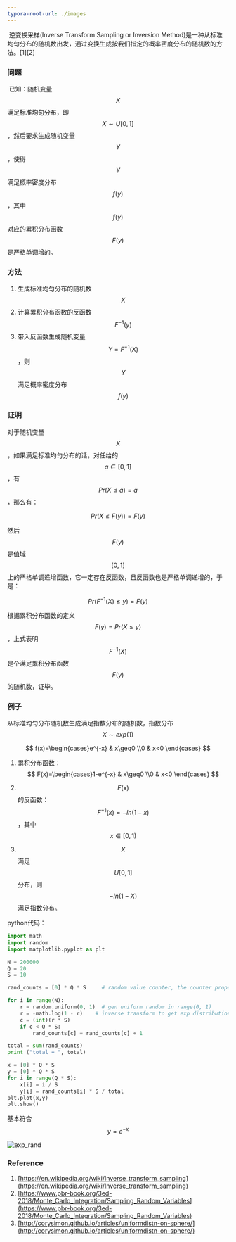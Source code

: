 ```yaml
---
typora-root-url: ./images
---
```

​		逆变换采样(Inverse Transform Sampling or Inversion Method)是一种从标准均匀分布的随机数出发，通过变换生成按我们指定的概率密度分布的随机数的方法。[1][2]

### 问题

​	    已知：随机变量$$X$$满足标准均匀分布，即$$X\sim U[0,1]$$，然后要求生成随机变量$$Y$$，使得$$Y$$满足概率密度分布$$f(y)$$，其中$$f(y)$$对应的累积分布函数$$F(y)$$是严格单调增的。

### 方法

1. 生成标准均匀分布的随机数$$X$$
3. 计算累积分布函数的反函数$$F^{-1}(y)$$
4. 带入反函数生成随机变量$$Y=F^{-1}(X)$$，则$$Y$$满足概率密度分布$$f(y)$$ 

### 证明

对于随机变量$$X$$，如果满足标准均匀分布的话，对任给的$$a\in[0, 1]$$，有$$Pr(X≤a)=a$$，那么有：

$$
Pr(X≤F(y))=F(y)
$$

然后$$F(y)$$是值域$$[0,1]$$上的严格单调递增函数，它一定存在反函数，且反函数也是严格单调递增的，于是：

$$
Pr(F^{-1}(X)≤y)=F(y)
$$

根据累积分布函数的定义$$F(y) = Pr(X≤y)$$，上式表明$$F^{-1}(X)$$是个满足累积分布函数$$F(y)$$的随机数，证毕。



### 例子

从标准均匀分布随机数生成满足指数分布的随机数，指数分布 $$X\sim exp(1)$$

$$
f(x)=\begin{cases}e^{-x} & x\geq0 \\0 & x<0 \end{cases}
$$

1. 累积分布函数：
   $$
   F(x)=\begin{cases}1-e^{-x} & x\geq0 \\0 & x<0 \end{cases}
   $$

2. $$F(x)$$的反函数：$$F^{-1}(x)=-ln(1-x)$$，其中$$x\in[0,1)$$
3. $$X$$满足$$U[0,1]$$分布，则$$-ln(1-X)$$满足指数分布。

python代码：
```python
import math
import random
import matplotlib.pyplot as plt

N = 200000
Q = 20
S = 10

rand_counts = [0] * Q * S     # random value counter, the counter proportion is the pdf(probability distribution function)

for i in range(N):
    r = random.uniform(0, 1)  # gen uniform random in range(0, 1)
    r = -math.log(1 - r)    # inverse transform to get exp distribution
    c = (int)(r * S)
    if c < Q * S:
        rand_counts[c] = rand_counts[c] + 1

total = sum(rand_counts)
print ("total = ", total)

x = [0] * Q * S
y = [0] * Q * S
for i in range(Q * S):
	x[i] = i / S
	y[i] = rand_counts[i] * S / total
plt.plot(x,y)
plt.show()

```

基本符合$$y=e^{-x}$$

![exp_rand](/exp_rand.png) 


### Reference

1. [https://en.wikipedia.org/wiki/Inverse_transform_sampling](https://en.wikipedia.org/wiki/Inverse_transform_sampling)
2. [https://www.pbr-book.org/3ed-2018/Monte_Carlo_Integration/Sampling_Random_Variables](https://www.pbr-book.org/3ed-2018/Monte_Carlo_Integration/Sampling_Random_Variables)
3. [http://corysimon.github.io/articles/uniformdistn-on-sphere/](http://corysimon.github.io/articles/uniformdistn-on-sphere/)
